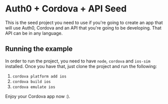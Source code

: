 # Auth0 + Cordova + API Seed

This is the seed project you need to use if you're going to create an app that will use Auth0, Cordova and an API that you're going to be developing. That API can be in any language.

## Running the example

In order to run the project, you need to have `node`, `cordova` and `ios-sim` installed.
Once you have that, just clone the project and run the following:

1. `cordova platform add ios`
1. `cordova build ios`
1. `cordova emulate ios`

Enjoy your Cordova app now :).

